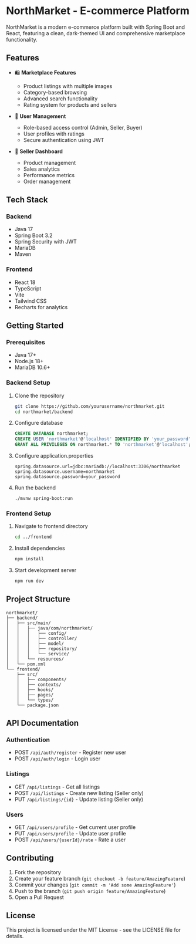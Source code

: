 # NorthMarket - E-commerce Platform

NorthMarket is a modern e-commerce platform built with Spring Boot and React, featuring a clean, dark-themed UI and comprehensive marketplace functionality.

## Features

- 🛍️ **Marketplace Features**
  - Product listings with multiple images
  - Category-based browsing
  - Advanced search functionality
  - Rating system for products and sellers

- 👤 **User Management**
  - Role-based access control (Admin, Seller, Buyer)
  - User profiles with ratings
  - Secure authentication using JWT

- 💼 **Seller Dashboard**
  - Product management
  - Sales analytics
  - Performance metrics
  - Order management

## Tech Stack

### Backend
- Java 17
- Spring Boot 3.2
- Spring Security with JWT
- MariaDB
- Maven

### Frontend
- React 18
- TypeScript
- Vite
- Tailwind CSS
- Recharts for analytics

## Getting Started

### Prerequisites
- Java 17+
- Node.js 18+
- MariaDB 10.6+

### Backend Setup
1. Clone the repository
   ```bash
   git clone https://github.com/yourusername/northmarket.git
   cd northmarket/backend
   ```

2. Configure database
   ```sql
   CREATE DATABASE northmarket;
   CREATE USER 'northmarket'@'localhost' IDENTIFIED BY 'your_password';
   GRANT ALL PRIVILEGES ON northmarket.* TO 'northmarket'@'localhost';
   ```

3. Configure application.properties
   ```properties
   spring.datasource.url=jdbc:mariadb://localhost:3306/northmarket
   spring.datasource.username=northmarket
   spring.datasource.password=your_password
   ```

4. Run the backend
   ```bash
   ./mvnw spring-boot:run
   ```

### Frontend Setup
1. Navigate to frontend directory
   ```bash
   cd ../frontend
   ```

2. Install dependencies
   ```bash
   npm install
   ```

3. Start development server
   ```bash
   npm run dev
   ```

## Project Structure

```
northmarket/
├── backend/
│   ├── src/main/
│   │   ├── java/com/northmarket/
│   │   │   ├── config/
│   │   │   ├── controller/
│   │   │   ├── model/
│   │   │   ├── repository/
│   │   │   └── service/
│   │   └── resources/
│   └── pom.xml
└── frontend/
    ├── src/
    │   ├── components/
    │   ├── contexts/
    │   ├── hooks/
    │   ├── pages/
    │   └── types/
    └── package.json
```

## API Documentation

### Authentication
- POST `/api/auth/register` - Register new user
- POST `/api/auth/login` - Login user

### Listings
- GET `/api/listings` - Get all listings
- POST `/api/listings` - Create new listing (Seller only)
- PUT `/api/listings/{id}` - Update listing (Seller only)

### Users
- GET `/api/users/profile` - Get current user profile
- PUT `/api/users/profile` - Update user profile
- POST `/api/users/{userId}/rate` - Rate a user

## Contributing

1. Fork the repository
2. Create your feature branch (`git checkout -b feature/AmazingFeature`)
3. Commit your changes (`git commit -m 'Add some AmazingFeature'`)
4. Push to the branch (`git push origin feature/AmazingFeature`)
5. Open a Pull Request

## License

This project is licensed under the MIT License - see the LICENSE file for details.
